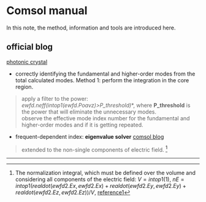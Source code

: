 # Comsol manual 

In this note, the method, information and tools are introduced here.

## official blog

[photonic crystal](https://www.comsol.com/blogs/engineering-the-flow-of-light-using-photonic-crystals/) 

-  correctly identifying the fundamental and higher-order modes from the total calculated modes. Method 1: perform the integration in the core region.
> apply a filter to the power: **ewfd.neff*(intop1(ewfd.Poavz)>P_threshold)**, where **P_threshold** is the power that will eliminate the unnecessary modes.  
> observe the effective mode index number for the fundamental and higher-order modes and if it is getting repeated. 
-  frequent-dependent index: **eigenvalue solver** [comsol blog](https://www.comsol.de/model/band-gap-analysis-of-a-photonic-crystal-798)
>  extended to the non-single components of electric field. [^extension]  











-----
[^extension]: The normalization integral, which must be defined over the volume and considering all components of the electric field: $V=intop1(1)$, 
$nE=intop1(realdot(ewfd2.Ex, ewfd2.Ex)+realdot(ewfd2.Ey, ewfd2.Ey)+realdot(ewfd2.Ez, ewfd2.Ez))/V$, [reference1](https://www.researchgate.net/post/Simulation-of-photonic-crystal-waveguides-to-find-band-structure-by-COMSOL)  
